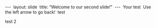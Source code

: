 ---  layout: slide  title: “Welcome to our second slide!”  ---  Your test  Use the left arrow to go back! 
test


test 2
